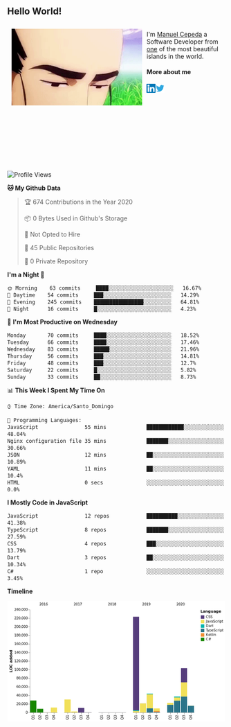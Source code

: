 <h2> Hello World!</h2>

<div style="display:inline-block">
  <img alt="Ah, I see you're a man of culture as well" align="left" width="60%" style="margin: 10px" src="https://raw.githubusercontent.com/mecm1993/mecm1993/master/assets/background.gif">

  I'm [Manuel Cepeda](https://manuelcepeda.dev) a Software Developer from [one](https://en.wikipedia.org/wiki/Dominican_Republic) of the most beautiful islands in the world.

  #### More about me

  <a href="https://www.linkedin.com/in/manuel-cepeda-0336a999/">
    <img align="left" alt="Manuel Cepeda | LinkedIn" width="21px" src="https://raw.githubusercontent.com/mecm1993/mecm1993/master/assets/linkedin.svg" />
  </a>
  <a href="https://twitter.com/mecm1993">
    <img align="left" alt="Manuel Cepeda | Twitter" width="21px" src="https://raw.githubusercontent.com/mecm1993/mecm1993/master/assets/twitter.svg" />
  </a>
  <br />
  <br />
  <br />
  <br />
  <br />
  <br />
  <br />
  <br />
  <br />
  <br />
  <br />
</div>

<!--START_SECTION:waka-->
![Profile Views](http://img.shields.io/badge/Profile%20Views-0-blue)

**🐱 My Github Data** 

> 🏆 674 Contributions in the Year 2020
 > 
> 📦 0 Bytes Used in Github's Storage 
 > 
> 🚫 Not Opted to Hire
 > 
> 📜 45 Public Repositories
 > 
> 🔑 0 Private Repository 
 > 
**I'm a Night 🦉** 

```text
🌞 Morning    63 commits     ████░░░░░░░░░░░░░░░░░░░░░   16.67% 
🌆 Daytime    54 commits     ███░░░░░░░░░░░░░░░░░░░░░░   14.29% 
🌃 Evening    245 commits    ████████████████░░░░░░░░░   64.81% 
🌙 Night      16 commits     █░░░░░░░░░░░░░░░░░░░░░░░░   4.23%

```
📅 **I'm Most Productive on Wednesday** 

```text
Monday       70 commits     ████░░░░░░░░░░░░░░░░░░░░░   18.52% 
Tuesday      66 commits     ████░░░░░░░░░░░░░░░░░░░░░   17.46% 
Wednesday    83 commits     █████░░░░░░░░░░░░░░░░░░░░   21.96% 
Thursday     56 commits     ███░░░░░░░░░░░░░░░░░░░░░░   14.81% 
Friday       48 commits     ███░░░░░░░░░░░░░░░░░░░░░░   12.7% 
Saturday     22 commits     █░░░░░░░░░░░░░░░░░░░░░░░░   5.82% 
Sunday       33 commits     ██░░░░░░░░░░░░░░░░░░░░░░░   8.73%

```


📊 **This Week I Spent My Time On** 

```text
⌚︎ Time Zone: America/Santo_Domingo

💬 Programming Languages: 
JavaScript               55 mins             ████████████░░░░░░░░░░░░░   48.04% 
Nginx configuration file 35 mins             ███████░░░░░░░░░░░░░░░░░░   30.66% 
JSON                     12 mins             ██░░░░░░░░░░░░░░░░░░░░░░░   10.89% 
YAML                     11 mins             ██░░░░░░░░░░░░░░░░░░░░░░░   10.4% 
HTML                     0 secs              ░░░░░░░░░░░░░░░░░░░░░░░░░   0.0%

```

**I Mostly Code in JavaScript** 

```text
JavaScript               12 repos            ██████████░░░░░░░░░░░░░░░   41.38% 
TypeScript               8 repos             ███████░░░░░░░░░░░░░░░░░░   27.59% 
CSS                      4 repos             ███░░░░░░░░░░░░░░░░░░░░░░   13.79% 
Dart                     3 repos             ██░░░░░░░░░░░░░░░░░░░░░░░   10.34% 
C#                       1 repo              ░░░░░░░░░░░░░░░░░░░░░░░░░   3.45%

```


**Timeline**

![Chart not found](https://github.com/mecm1993/mecm1993/blob/master/charts/bar_graph.png) 


<!--END_SECTION:waka-->